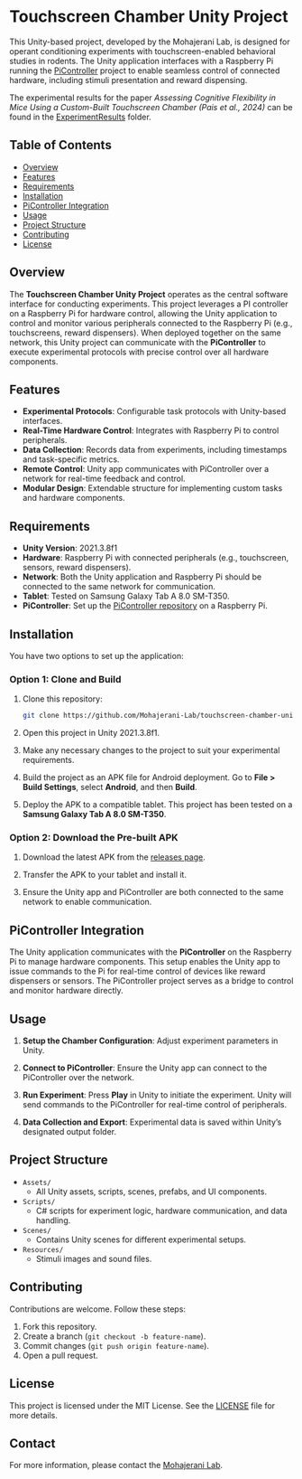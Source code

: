 
# Touchscreen Chamber Unity Project

This Unity-based project, developed by the Mohajerani Lab, is designed for operant conditioning experiments with touchscreen-enabled behavioral studies in rodents. The Unity application interfaces with a Raspberry Pi running the [PiController](https://github.com/AmirHoseinMazrooei/PiController) project to enable seamless control of connected hardware, including stimuli presentation and reward dispensing.

The experimental results for the paper _Assessing Cognitive Flexibility in Mice Using a Custom-Built Touchscreen Chamber (Pais et al., 2024)_ can be found in the [ExperimentResults](/ExperimentResults/) folder.

## Table of Contents

- [Overview](#overview)
- [Features](#features)
- [Requirements](#requirements)
- [Installation](#installation)
- [PiController Integration](#picontroller-integration)
- [Usage](#usage)
- [Project Structure](#project-structure)
- [Contributing](#contributing)
- [License](#license)

## Overview

The **Touchscreen Chamber Unity Project** operates as the central software interface for conducting experiments. This project leverages a PI controller on a Raspberry Pi for hardware control, allowing the Unity application to control and monitor various peripherals connected to the Raspberry Pi (e.g., touchscreens, reward dispensers). When deployed together on the same network, this Unity project can communicate with the **PiController** to execute experimental protocols with precise control over all hardware components.

## Features

- **Experimental Protocols**: Configurable task protocols with Unity-based interfaces.
- **Real-Time Hardware Control**: Integrates with Raspberry Pi to control peripherals.
- **Data Collection**: Records data from experiments, including timestamps and task-specific metrics.
- **Remote Control**: Unity app communicates with PiController over a network for real-time feedback and control.
- **Modular Design**: Extendable structure for implementing custom tasks and hardware components.

## Requirements

- **Unity Version**: 2021.3.8f1
- **Hardware**: Raspberry Pi with connected peripherals (e.g., touchscreen, sensors, reward dispensers).
- **Network**: Both the Unity application and Raspberry Pi should be connected to the same network for communication.
- **Tablet**: Tested on Samsung Galaxy Tab A 8.0 SM-T350.
- **PiController**: Set up the [PiController repository](https://github.com/AmirHoseinMazrooei/PiController) on a Raspberry Pi.

## Installation

You have two options to set up the application:

### Option 1: Clone and Build

1. Clone this repository:
   ```bash
   git clone https://github.com/Mohajerani-Lab/touchscreen-chamber-unity.git
   ```

2. Open this project in Unity 2021.3.8f1.

3. Make any necessary changes to the project to suit your experimental requirements.

4. Build the project as an APK file for Android deployment. Go to **File > Build Settings**, select **Android**, and then **Build**.

5. Deploy the APK to a compatible tablet. This project has been tested on a **Samsung Galaxy Tab A 8.0 SM-T350**.

### Option 2: Download the Pre-built APK

1. Download the latest APK from the [releases page](https://github.com/Mohajerani-Lab/touchscreen-chamber-unity/releases/latest).

2. Transfer the APK to your tablet and install it.

3. Ensure the Unity app and PiController are both connected to the same network to enable communication.

## PiController Integration

The Unity application communicates with the **PiController** on the Raspberry Pi to manage hardware components. This setup enables the Unity app to issue commands to the Pi for real-time control of devices like reward dispensers or sensors. The PiController project serves as a bridge to control and monitor hardware directly.

## Usage

1. **Setup the Chamber Configuration**: Adjust experiment parameters in Unity.

2. **Connect to PiController**: Ensure the Unity app can connect to the PiController over the network.

3. **Run Experiment**: Press **Play** in Unity to initiate the experiment. Unity will send commands to the PiController for real-time control of peripherals.

4. **Data Collection and Export**: Experimental data is saved within Unity’s designated output folder.

## Project Structure

- `Assets/`
  - All Unity assets, scripts, scenes, prefabs, and UI components.
- `Scripts/`
  - C# scripts for experiment logic, hardware communication, and data handling.
- `Scenes/`
  - Contains Unity scenes for different experimental setups.
- `Resources/`
  - Stimuli images and sound files.

## Contributing

Contributions are welcome. Follow these steps:

1. Fork this repository.
2. Create a branch (`git checkout -b feature-name`).
3. Commit changes (`git push origin feature-name`).
4. Open a pull request.

## License

This project is licensed under the MIT License. See the [LICENSE](LICENSE) file for more details.

## Contact

For more information, please contact the [Mohajerani Lab](mailto:info@mohajeranilab.org).
